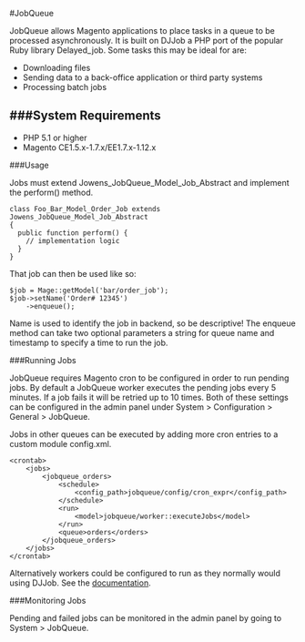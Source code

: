 #JobQueue

JobQueue allows Magento applications to place tasks in a queue to be processed asynchronously. It is built on DJJob a PHP port of the popular Ruby library Delayed_job. Some tasks this may be ideal for are:

* Downloading files
* Sending data to a back-office application or third party systems
* Processing batch jobs

###System Requirements
-------------------
* PHP 5.1 or higher
* Magento CE1.5.x-1.7.x/EE1.7.x-1.12.x

###Usage

Jobs must extend Jowens_JobQueue_Model_Job_Abstract and implement the perform() method.

    class Foo_Bar_Model_Order_Job extends Jowens_JobQueue_Model_Job_Abstract
    {
      public function perform() {
        // implementation logic
      }
    }
	
That job can then be used like so:

    $job = Mage::getModel('bar/order_job');
    $job->setName('Order# 12345')
	    ->enqueue();

Name is used to identify the job in backend, so be descriptive! The enqueue method can take two optional parameters a string for queue name and timestamp to specify a time to run the job.

###Running Jobs

JobQueue requires Magento cron to be configured in order to run pending jobs. By default a JobQueue worker executes the pending jobs every 5 minutes. If a job fails it will be retried up to 10 times. Both of these settings can be configured in the admin panel under System > Configuration > General > JobQueue.

Jobs in other queues can be executed by adding more cron entries to a custom module config.xml.

    <crontab>
	    <jobs>
	        <jobqueue_orders>
	            <schedule>
	            	<config_path>jobqueue/config/cron_expr</config_path>
	           	</schedule>
	            <run>
	            	<model>jobqueue/worker::executeJobs</model>
	            </run>
				<queue>orders</orders>
	        </jobqueue_orders>
	    </jobs>
	</crontab>

Alternatively workers could be configured to run as they normally would using DJJob. See the [documentation](https://github.com/seatgeek/djjob#running-the-jobs).

###Monitoring Jobs

Pending and failed jobs can be monitored in the admin panel by going to System > JobQueue.
